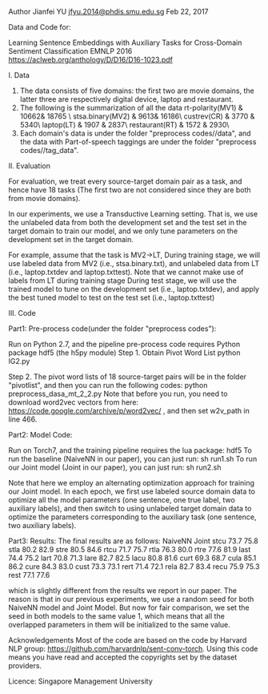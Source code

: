 Author
Jianfei YU
jfyu.2014@phdis.smu.edu.sg
Feb 22, 2017

Data and Code for:

Learning Sentence Embeddings with Auxiliary Tasks for Cross-Domain Sentiment Classification
EMNLP 2016
https://aclweb.org/anthology/D/D16/D16-1023.pdf

I. Data

1. The data consists of five domains: the first two are movie domains, the latter three are respectively digital device, laptop and restaurant.
2. The following is the summarization of all the data
       rt-polarity(MV1) & 10662& 18765 \\
       stsa.binary(MV2) & 9613&  16186\\
       custrev(CR) & 3770 & 5340\\
       laptop(LT) & 1907 & 2837\\
       restaurant(RT) & 1572  & 2930\\
3. Each domain's data is under the folder "preprocess codes//data", and the data with Part-of-speech taggings are under the folder "preprocess codes//tag_data".



II. Evaluation 

   For evaluation, we treat every source-target domain pair as a task, and hence have 18 tasks (The first two are not considered since they are both from movie domains).
   
   In our experiments, we use a Transductive Learning setting.
   That is, we use the unlabeled data from both the development set and the test set in the target domain to train our model, and we only tune parameters on the development set in the target domain.
   
   For example, assume that the task is MV2->LT,
   During training stage, we will use labeled data from MV2 (i.e., stsa.binary.txt), and unlabeled data from LT (i.e., laptop.txtdev and laptop.txttest). Note that we cannot make use of labels from LT during training stage
   During test stage, we will use the trained model to tune on the development set (i.e., laptop.txtdev), and apply the best tuned model to test on the test set (i.e., laptop.txttest) 
 


 
III. Code

Part1: Pre-process code(under the folder "preprocess codes"): 

Run on Python 2.7, and the pipeline pre-process code requires Python package hdf5 (the h5py module)
Step 1. Obtain Pivot Word List
python IG2.py

Step 2. The pivot word lists of 18 source-target pairs will be in the folder "pivotlist", and then you can run the following codes:
python preprocess_dasa_mt_2_2.py
Note that before you run, you need to download word2vec vectors from here: https://code.google.com/archive/p/word2vec/  , and then set w2v_path in line 466.

Part2: Model Code:

Run on Torch7, and the training pipeline requires the lua package: hdf5
To run the baseline (NaiveNN in our paper), you can just run:
sh run1.sh
To run our Joint model (Joint in our paper), you can just run:
sh run2.sh

Note that here we employ an alternating optimization approach for training our Joint model.
In each epoch, we first use labeled source domain data to optimize all the model parameters (one sentence, one true label, two auxiliary labels), 
and then switch to using unlabeled target domain data to optimize the parameters corresponding to the auxiliary task (one sentence, two auxiliary labels).

Part3: Results:
The final results are as follows:
	   NaiveNN	Joint
stcu    73.7	75.8
stla	80.2	82.9
stre	80.5	84.6
rtcu	71.7	75.7
rtla	76.3	80.0
rtre	77.6	81.9
last	74.4	75.2
lart    70.8	71.3
lare    82.7	82.5
lacu    80.8	81.6
curt	69.3	68.7
cula    85.1	86.2
cure    84.3	83.0
cust    73.3	73.1
rert	71.4	72.1
rela    82.7	83.4
recu	75.9	75.3
rest    77.1	77.6

which is slightly different from the results we report in our paper. 
The reason is that in our previous experiments, we use a random seed for both NaiveNN model and Joint Model. 
But now for fair comparison, we set the seed in both models to the same value 1, which means that all the overlapped parameters in them will be initialized to the same value.

Acknowledgements
Most of the code are based on the code by Harvard NLP group: https://github.com/harvardnlp/sent-conv-torch.
Using this code means you have read and accepted the copyrights set by the dataset providers.

Licence:
Singapore Management University
